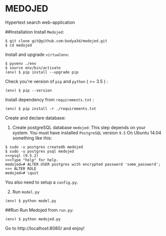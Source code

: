 # MEDOJED
Hypertext search web-application 

##Installation
Install `Medojed`: 
```
$ git clone git@github.com:bodya3d/medojed.git
$ cd medojed
```
Install and upgrade `virtualenv`:
```
$ pyvenv ./env
$ source env/bin/activate
(env) $ pip install --upgrade pip 
```
Check you're version of `pip` and `python` ( >= 3.5 ) :
```
(env) $ pip --version
```
Install dependency from `requirements.txt` :
```
(env) $ pip install -r ./requirements.txt
```
Create and declare database:

1. Create postgreSQL database `medojed`:
This step depends on your system. You must have installed `PostgreSQL` version `9.5` 
On Ubuntu 14.04 something like this:
```
$ sudo -u postgres createdb medojed
$ sudo -u postgres psql medojed
>>>psql (9.5.2)
>>>Type "help" for help.
medojed=# ALTER USER postgres with encrypted password 'some_password';
>>> ALTER ROLE
medojed=# \quit
```
You also need to setup a `config.py`.

2. Run `model.py`
```
(env) $ python model.py 
```

##Run
Run Medojed from `run.py`:
```
(env) $ python medojed.py
```
Go to http://localhost:8080/ and enjoy!
